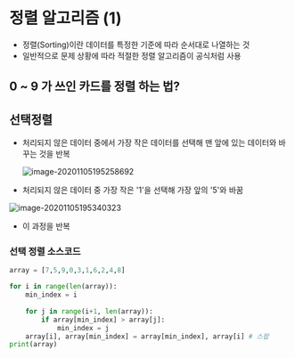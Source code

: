 #  정렬 알고리즘 (1)

- 정렬(Sorting)이란 데이터를 특정한 기준에 따라 순서대로 나열하는 것
- 일반적으로 문제 상황에 따라 적절한 정렬 알고리즘이 공식처럼 사용 

## 0 ~ 9  가 쓰인 카드를 정렬 하는 법?

## 선택정렬 

- 처리되지 않은 데이터 중에서 가장 작은 데이터를 선택해 맨 앞에 있는 데이터와 바꾸는 것을 반복 

  ![image-20201105195258692](C:\Users\scoji\AppData\Roaming\Typora\typora-user-images\image-20201105195258692.png)

- 처리되지 않은 데이터 중 가장 작은 '1'을 선택해 가장 앞의 '5'와 바꿈 

![image-20201105195340323](C:\Users\scoji\AppData\Roaming\Typora\typora-user-images\image-20201105195340323.png)

- 이 과정을 반복 



### 선택 정렬 소스코드 

```py
array = [7,5,9,0,3,1,6,2,4,8]

for i in range(len(array)):
	min_index = i
	
	for j in range(i+1, len(array)):
		if array[min_index] > array[j]:
			min_index = j
	array[i], array[min_index] = array[min_index], array[i] # 스왑
print(array)
```

